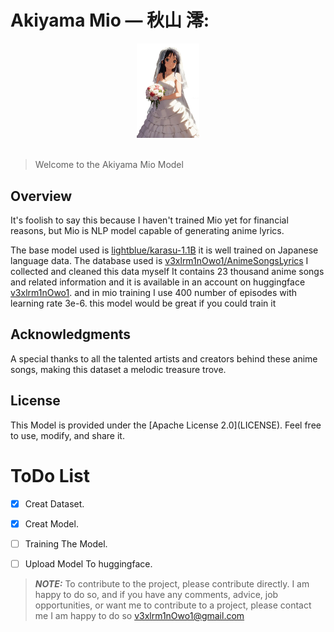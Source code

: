 




# Akiyama Mio — 秋山 澪:



<div align="center">
    <picture>
        <source 
        srcset="assets/AkiyamaMio.png"
        media="(prefers-color-scheme: dark)"
        />
        <source
        srcset="assets/AkiyamaMio.png"
        media="(prefers-color-scheme: light), (prefers-color-scheme: no-preference)"
        />
        <img src="assets/AkiyamaMio.png" width="20%" height="50%" alt="Akiyama Mio" />
    </picture>
</div>
<br />


> Welcome to the Akiyama Mio Model

## Overview
It's foolish to say this because I haven't trained Mio yet for financial reasons, but Mio is NLP model capable of generating anime lyrics.

The base model used is <a href='https://huggingface.co/lightblue/karasu-1.1B'>lightblue/karasu-1.1B</a> it is well trained on Japanese language data. The database used is <a href='https://huggingface.co/datasets/v3xlrm1nOwo1/AnimeSongsLyrics'>v3xlrm1nOwo1/AnimeSongsLyrics</a> I collected and cleaned this data myself It contains 23 thousand anime songs and related information and it is available in an account on huggingface <a href="https://huggingface.co/v3xlrm1nOwo1/">v3xlrm1nOwo1</a>. and in mio training I use 400 number of episodes with learning rate 3e-6. this model would be great if you could train it



## Acknowledgments
A special thanks to all the talented artists and creators behind these anime songs, making this dataset a melodic treasure trove.



## License
<p>This Model is provided under the [Apache License 2.0](LICENSE). Feel free to use, modify, and share it.</p>



# ToDo List
- [x] Creat Dataset.
- [x] Creat Model.
- [ ] Training The Model.
- [ ] Upload Model To huggingface.



> **_NOTE:_**  To contribute to the project, please contribute directly. I am happy to do so, and if you have any comments, advice, job opportunities, or want me to contribute to a project, please contact me I am happy to do so <a href='mailto:v3xlrm1nOwo1@gmail.com' target='blank'>v3xlrm1nOwo1@gmail.com</a>

